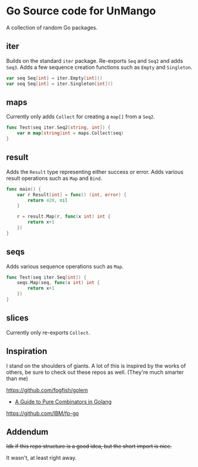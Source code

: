 <!-- markdownlint-disable-file MD010 -->

# Go Source code for UnMango

A collection of random Go packages.

## iter

Builds on the standard `iter` package.
Re-exports `Seq` and `Seq2` and adds `Seq3`.
Adds a few sequence creation functions such as `Empty` and `Singleton`.

```go
var seq Seq[int] = iter.Empty[int]()
var seq Seq[int] = iter.Singleton[int]()
```

## maps

Currently only adds `Collect` for creating a `map[]` from a `Seq2`.

```go
func Test(seq iter.Seq2[string, int]) {
	var m map[string]int = maps.Collect(seq)
}
```

## result

Adds the `Result` type representing either success or error.
Adds various result operations such as `Map` and `Bind`.

```go
func main() {
	var r Result[int] = func() (int, error) {
		return 420, nil
	}

	r = result.Map(r, func(x int) int {
		return x+1
	})
}
```

## seqs

Adds various sequence operations such as `Map`.

```go
func Test(seq iter.Seq[int]) {
	seqs.Map(seq, func(x int) int {
		return x+1
	})
}
```

## slices

Currently only re-exports `Collect`.

## Inspiration

I stand on the shoulders of giants.
A lot of this is inspired by the works of others, be sure to check out these repos as well.
(They're much smarter than me)

<https://github.com/fogfish/golem>

- [A Guide to Pure Combinators in Golang](https://medium.com/@dmkolesnikov/a-guide-to-pure-type-combinators-in-golang-or-how-to-stop-worrying-and-love-the-functional-e14f7f8cf35c)

<https://github.com/IBM/fp-go>

## Addendum

~~Idk if this repo structure is a good idea, but the short import is nice.~~

It wasn't, at least right away.
